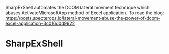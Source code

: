  SharpExShell automates the DCOM lateral movment technique which abuses ActivateMicrosoftApp method of Excel application.
 To read the blog: https://posts.specterops.io/lateral-movement-abuse-the-power-of-dcom-excel-application-3c016d0d9922
# SharpExShell
